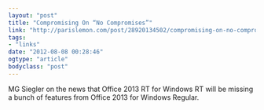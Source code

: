 ```yaml
---
layout: "post"
title: "Compromising On “No Compromises”"
link: "http://parislemon.com/post/28920134502/compromising-on-no-compromises"
tags: 
- "links"
date: "2012-08-08 00:28:46"
ogtype: "article"
bodyclass: "post"
---
```


MG Siegler on the news that Office 2013 RT for Windows RT will be missing a bunch of features from Office 2013 for Windows Regular.